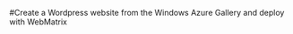 #Create a Wordpress website from the Windows Azure Gallery and deploy with WebMatrix

<div chunk="../../../Shared/Chunks/website-from-gallery.md" />